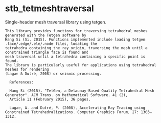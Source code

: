 # stb_tetmeshtraversal  

Single-header mesh traversal library using tetgen.  
  
    
    This library provides functions for traversing tetrahedral meshes generated with the Tetgen software by  
    Hang Si (Si, 2015). Functions implemented include loading tetgen .face/.edge/.ele/.node files, locating the  
    tetrahedra containing the ray origin, traversing the mesh until a constrained triangle face is found and   
    mesh traversal until a tetrahedra containing a specific point is found.     
    The library is particularly useful for applications using tetrahedral  meshes for rendering   
    (Lagae & Dutré, 2008) or seismic processing.    
      
      References:
        
      Hang Si (2015). "TetGen, a Delaunay-Based Quality Tetrahedral Mesh Generator". ACM Trans. on Mathematical Software. 41 (2),   
      Article 11 (February 2015), 36 pages.  
        
      Lagae, A. and Dutré, P. (2008), Accelerating Ray Tracing using Constrained Tetrahedralizations. Computer Graphics Forum, 27: 1303–1312.  

